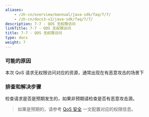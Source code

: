 ```yaml
---
aliases:
    - /zh-cn/overview/mannual/java-sdk/faq/7/7/
    - /zh-cn/docs3-v2/java-sdk/faq/7/7/
description: 7-7 - QOS 无权限访问
linkTitle: 7-7 - QOS 无权限访问
title: 7-7 - QOS 无权限访问
type: docs
weight: 7
---
```







### 可能的原因

本次 QoS 请求无权限访问对应的资源，通常出现在有恶意攻击的场景下

### 排查和解决步骤

检查请求是否是预期发生的，如果非预期请检查是否有恶意攻击源。
> 如果是预期的，请参考 [QoS 安全](/zh-cn/overview/mannual/java-sdk/reference-manual/qos/overview/#%E5%AE%89%E5%85%A8) 一文配置对应的权限信息。